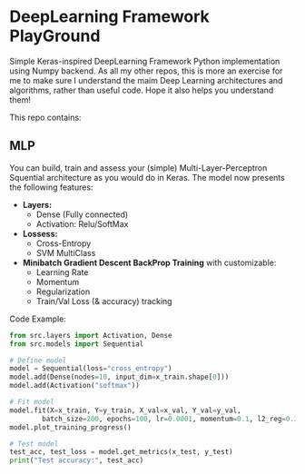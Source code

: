 # DeepLearning Framework PlayGround

Simple Keras-inspired DeepLearning Framework Python implementation using Numpy backend.
As all my other repos, this is more an exercise for me to make sure I understand the maim Deep Learning architectures and algorithms, rather than useful code.
Hope it also helps you understand them!

This repo contains:

## MLP

You can build, train and assess your (simple) Multi-Layer-Perceptron Squential architecture as you would do in Keras.
The model now presents the following features:

- **Layers:**
    - Dense (Fully connected)
    - Activation: Relu/SoftMax
- **Lossess:**
    - Cross-Entropy
    - SVM MultiClass
- **Minibatch Gradient Descent BackProp Training** with customizable:
    - Learning Rate
    - Momentum
    - Regularization
    - Train/Val Loss (& accuracy) tracking


Code Example:
```python
from src.layers import Activation, Dense
from src.models import Sequential

# Define model
model = Sequential(loss="cross_entropy")
model.add(Dense(nodes=10, input_dim=x_train.shape[0]))
model.add(Activation("softmax"))

# Fit model
model.fit(X=x_train, Y=y_train, X_val=x_val, Y_val=y_val,
        batch_size=200, epochs=100, lr=0.0001, momentum=0.1, l2_reg=0.1)
model.plot_training_progress()

# Test model
test_acc, test_loss = model.get_metrics(x_test, y_test)
print("Test accuracy:", test_acc)
```
